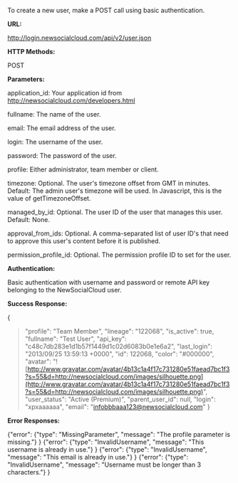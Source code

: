 To create a new user, make a POST call using basic authentication.

**URL:**

http://login.newsocialcloud.com/api/v2/user.json

**HTTP Methods:**

POST

**Parameters:**

<p>application_id: Your application id from <a href='http://newsocialcloud.com/developers.html'>http://newsocialcloud.com/developers.html</a></p>
<p>fullname: The name of the user.</p>
<p>email: The email address of the user.</p>
<p>login: The username of the user.</p>
<p>password: The password of the user.</p>
<p>profile: Either administrator, team member or client.</p>
<p>timezone: Optional. The user's timezone offset from GMT in minutes. Default: The admin user's timezone will be used. In Javascript, this is the value of getTimezoneOffset.</p>
<p>managed_by_id: Optional. The user ID of the user that manages this user. Default: None.</p>
<p>approval_from_ids: Optional. A comma-separated list of user ID's that need to approve this user's content before it is published.</p>
<p>permission_profile_id: Optional. The permission profile ID to set for the user.</p>

**Authentication:**

Basic authentication with username and password or remote API key belonging to the NewSocialCloud user.

**Success Response:**

{
> "profile": "Team Member",
> "lineage": "122068",
> "is\_active": true,
> "fullname": "Test User",
> "api\_key": "c48c7db283e1d1b57f1449d1c02d6083b0e1e6a2",
> "last\_login": "2013/09/25 13:59:13 +0000",
> "id": 122068,
> "color": "#000000",
> "avatar": "![http://www.gravatar.com/avatar/4b13c1a4f17c731280e51faead7bc1f3?s=55&d=http://newsocialcloud.com/images/silhouette.png](http://www.gravatar.com/avatar/4b13c1a4f17c731280e51faead7bc1f3?s=55&d=http://newsocialcloud.com/images/silhouette.png)",
> "user\_status": "Active (Premium)",
> "parent\_user\_id": null,
> "login": "xpxaaaaaa",
> "email": "infobbbaaa123@newsocialcloud.com"
}

**Error Responses:**

{"error": {"type": "MissingParameter", "message": "The profile parameter is missing."} }
{"error": {"type": "InvalidUsername", "message": "This username is already in use."} }
{"error": {"type": "InvalidUsername", "message": "This email is already in use."} }
{"error": {"type": "InvalidUsername", "message": "Username must be longer than 3 characters."} }